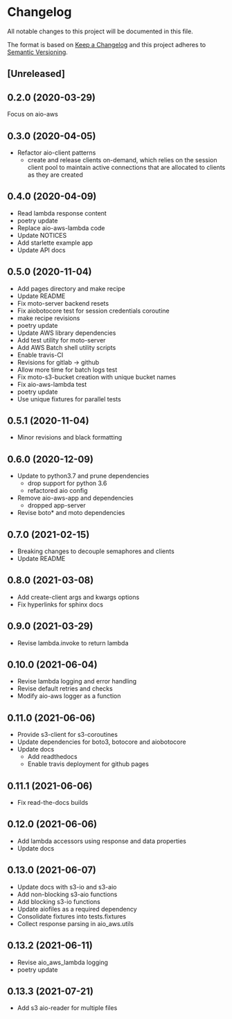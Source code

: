 # Changelog

All notable changes to this project will be documented in this file.

The format is based on [Keep a Changelog](http://keepachangelog.com/en/1.0.0/)
and this project adheres to [Semantic Versioning](http://semver.org/spec/v2.0.0.html).

## [Unreleased]

0.2.0 (2020-03-29)
------------------
Focus on aio-aws


0.3.0 (2020-04-05)
------------------
- Refactor aio-client patterns
  - create and release clients on-demand, which
    relies on the session client pool to
    maintain active connections that are
    allocated to clients as they are created


0.4.0 (2020-04-09)
------------------
- Read lambda response content
- poetry update
- Replace aio-aws-lambda code
- Update NOTICES
- Add starlette example app
- Update API docs


0.5.0 (2020-11-04)
------------------
- Add pages directory and make recipe
- Update README
- Fix moto-server backend resets
- Fix aiobotocore test for session credentials coroutine
- make recipe revisions
- poetry update
- Update AWS library dependencies
- Add test utility for moto-server
- Add AWS Batch shell utility scripts
- Enable travis-CI
- Revisions for gitlab -> github
- Allow more time for batch logs test
- Fix moto-s3-bucket creation with unique bucket names
- Fix aio-aws-lambda test
- poetry update
- Use unique fixtures for parallel tests


0.5.1 (2020-11-04)
------------------
- Minor revisions and black formatting


0.6.0 (2020-12-09)
------------------
- Update to python3.7 and prune dependencies
  - drop support for python 3.6
  - refactored aio config
- Remove aio-aws-app and dependencies
  - dropped app-server
- Revise boto* and moto dependencies


0.7.0 (2021-02-15)
------------------
- Breaking changes to decouple semaphores and clients
- Update README


0.8.0 (2021-03-08)
------------------
- Add create-client args and kwargs options
- Fix hyperlinks for sphinx docs


0.9.0 (2021-03-29)
------------------
- Revise lambda.invoke to return lambda


0.10.0 (2021-06-04)
-------------------
- Revise lambda logging and error handling
- Revise default retries and checks
- Modify aio-aws logger as a function


0.11.0 (2021-06-06)
-------------------
- Provide s3-client for s3-coroutines
- Update dependencies for boto3, botocore and aiobotocore
- Update docs
  - Add readthedocs
  - Enable travis deployment for github pages


0.11.1 (2021-06-06)
-------------------
- Fix read-the-docs builds


0.12.0 (2021-06-06)
-------------------
- Add lambda accessors using response and data properties
- Update docs


0.13.0 (2021-06-07)
-------------------
- Update docs with s3-io and s3-aio
- Add non-blocking s3-aio functions
- Add blocking s3-io functions
- Update aiofiles as a required dependency
- Consolidate fixtures into tests.fixtures
- Collect response parsing in aio_aws.utils



0.13.2 (2021-06-11)
-------------------
- Revise aio_aws_lambda logging
- poetry update


0.13.3 (2021-07-21)
-------------------
- Add s3 aio-reader for multiple files

